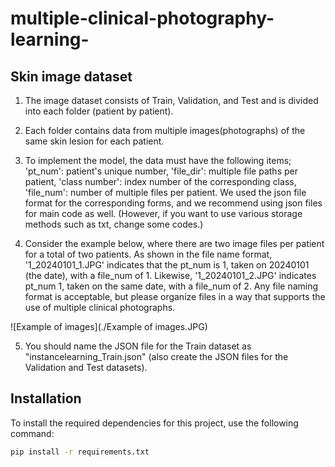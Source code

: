 # multiple-clinical-photography-learning-

## Skin image dataset
1. The image dataset consists of Train, Validation, and Test and is divided into each folder (patient by patient).

2. Each folder contains data from multiple images(photographs) of the same skin lesion for each patient.

3. To implement the model, the data must have the following items; 'pt_num': patient's unique number, 'file_dir': multiple file paths per patient, 'class number': index number of the corresponding class, 'file_num': number of multiple files per patient. We used the json file format for the corresponding forms, and we recommend using json files for main code as well. (However, if you want to use various storage methods such as txt, change some codes.)

4. Consider the example below, where there are two image files per patient for a total of two patients. As shown in the file name format, '1_20240101_1.JPG' indicates that the pt_num is 1, taken on 20240101 (the date), with a file_num of 1. Likewise, '1_20240101_2.JPG' indicates pt_num 1, taken on the same date, with a file_num of 2. Any file naming format is acceptable, but please organize files in a way that supports the use of multiple clinical photographs.

![Example of images](./Example of images.JPG)

5. You should name the JSON file for the Train dataset as "instancelearning_Train.json" (also create the JSON files for the Validation and Test datasets).


## Installation

To install the required dependencies for this project, use the following command:

```bash
pip install -r requirements.txt
